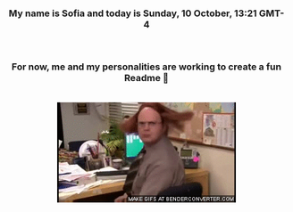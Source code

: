 


<div align="center">
<h3 >My name is Sofia and today is Sunday, 10 October, 13:21 GMT-4</h3><br>
<h3 >For now, me and my personalities are working to create a fun Readme 👋
</h3><br>
<img src='img/dwight.gif' alt='working...'/>
</div>
